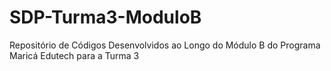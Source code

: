 # SDP-Turma3-ModuloB
Repositório de Códigos Desenvolvidos ao Longo do Módulo B do Programa Maricá Edutech para a Turma 3
